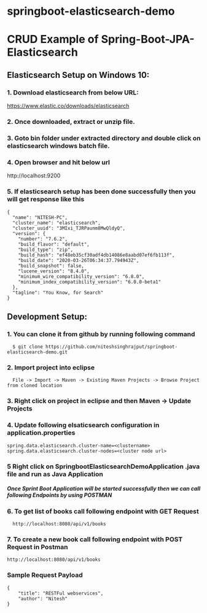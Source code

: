 # springboot-elasticsearch-demo

# CRUD Example of Spring-Boot-JPA-Elasticsearch

## Elasticsearch Setup on Windows 10:

### 1. Download elasticsearch from below URL:
https://www.elastic.co/downloads/elasticsearch

### 2. Once downloaded, extract or unzip file.

### 3. Goto bin folder under extracted directory and double click on elasticsearch windows batch file. 

### 4. Open browser and hit below url
http://localhost:9200

### 5. If elasticsearch setup has been done successfully then you will get response like this
```
{
  "name": "NITESH-PC",
  "cluster_name": "elasticsearch",
  "cluster_uuid": "3MIxi_TJRPaunm8MwQldyQ",
  "version": {
    "number": "7.6.2",
    "build_flavor": "default",
    "build_type": "zip",
    "build_hash": "ef48eb35cf30adf4db14086e8aabd07ef6fb113f",
    "build_date": "2020-03-26T06:34:37.794943Z",
    "build_snapshot": false,
    "lucene_version": "8.4.0",
    "minimum_wire_compatibility_version": "6.8.0",
    "minimum_index_compatibility_version": "6.0.0-beta1"
  },
  "tagline": "You Know, for Search"
}
```

## Development Setup: 
### 1. You can clone it from github by running following command
```
  $ git clone https://github.com/niteshsinghrajput/springboot-elasticsearch-demo.git
```
### 2. Import project into eclipse
```
  File -> Import -> Maven -> Existing Maven Projects -> Browse Project from cloned location
```
### 3. Right click on project in eclipse and then Maven -> Update Projects

### 4. Update following elsaticsearch configuration in application.properties
```
spring.data.elasticsearch.cluster-name=<clustername>
spring.data.elasticsearch.cluster-nodes=<cluster node url>
```
### 5 Right click on SpringbootElasticsearchDemoApplication .java file and run as Java Application

##### Once Sprint Boot Application will be started successfully then we can call following Endpoints by using POSTMAN

### 6. To get list of books call following endpoint with GET Request
```
  http://localhost:8080/api/v1/books
```
### 7. To create a new book call following endpoint with POST Request in Postman
```
http://localhost:8080/api/v1/books
```
### Sample Request Payload
```
{
    "title": "RESTFul webservices",
    "author": "Nitesh"
}
